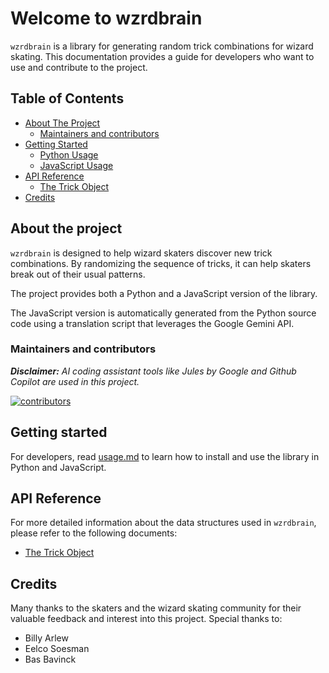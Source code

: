 # Welcome to wzrdbrain

`wzrdbrain` is a library for generating random trick combinations for wizard skating. This documentation provides a guide for developers who want to use and contribute to the project.

## Table of Contents

- [About The Project](#about-the-project)
  - [Maintainers and contributors](#maintainers-and-contributors)
- [Getting Started](./usage.md)
  - [Python Usage](./usage.md#python-usage)
  - [JavaScript Usage](./usage.md#javascript-usage)
- [API Reference](./apireference.md)
  - [The Trick Object](./apireference#the-trick-object.md)
- [Credits](#credits)


## About the project

`wzrdbrain`  is designed to help wizard skaters discover new trick combinations. By randomizing the sequence of tricks, it can help skaters break out of their usual patterns. 

The project provides both a Python and a JavaScript version of the library.

The JavaScript version is automatically generated from the Python source code using a translation script that leverages the Google Gemini API.

### Maintainers and contributors

_**Disclaimer:** AI coding assistant tools like Jules by Google and Github Copilot are used in this project._

[![contributors](https://contrib.rocks/image?repo=nazroll/wzrdbrain)](https://github.com/nazroll/wzrdbrain/graphs/contributors)

## Getting started

For developers, read [usage.md](./usage.md) to learn how to install and use the library in Python and JavaScript.

## API Reference

For more detailed information about the data structures used in `wzrdbrain`, please refer to the following documents:

- [The Trick Object](./apireference.md#the-trick-object)

## Credits

Many thanks to the skaters and the wizard skating community for their valuable feedback and interest into this project. Special thanks to:

- Billy Arlew
- Eelco Soesman
- Bas Bavinck